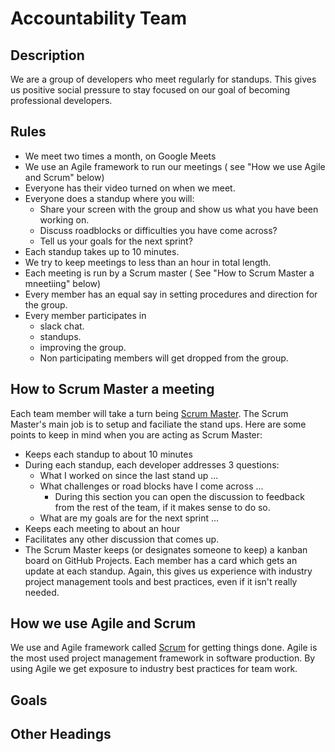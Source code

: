 # Accountability Team 
## Description
We are a group of developers who meet regularly for standups. This gives us positive social pressure to stay focused on our goal of becoming professional developers.

## Rules
- We meet two times a month, on Google Meets
- We use an Agile framework to run our meetings ( see "How we use Agile and Scrum" below)
- Everyone has their video turned on when we meet.
- Everyone does a standup where you will:
  - Share your screen with the group and show us what you have been working on.
  - Discuss roadblocks or difficulties you have come across?
  - Tell us your goals for the next sprint?
- Each standup takes up to 10 minutes.
- We try to keep meetings to less than an hour in total length.
- Each meeting is run by a Scrum master ( See "How to Scrum Master a mneetiing" below)
- Every member has an equal say in setting procedures and direction for the group.
- Every member participates in
  - slack chat.
  - standups.
  - improving the group.
  - Non participating members will get dropped from the group.  

## How to Scrum Master a meeting
Each team member will take a turn being [Scrum Master](https://www.atlassian.com/agile/scrum/scrum-master).
The Scrum Master's main job is to setup and faciliate the stand ups. Here are some points to keep in mind when you are acting as Scrum Master:
-   Keeps each standup to about 10 minutes
-   During each standup, each developer addresses 3 questions:
    - What I worked on since the last stand up ...
    - What challenges or road blocks have I come across ...
       - During this section you can open the discussion to feedback from the rest of the team, if it makes sense to do so.
    - What are my goals are for the next sprint ...
-   Keeps each meeting to about an hour
-   Facilitates any other discussion that comes up.
-   The Scrum Master keeps (or designates someone to keep) a kanban board on GitHub Projects. Each member has a card which gets an update at each standup. Again, this gives us experience with industry project management tools and best practices, even if it isn't really needed.


## How we use Agile and Scrum
We use and Agile framework called [Scrum](https://github.com/joaquinfox/accountability-team-manifest/blob/main/README.md) for getting things done. Agile is the most used project management framework in software production. By using Agile we get exposure to industry best practices for team work. 



## Goals

## Other Headings


